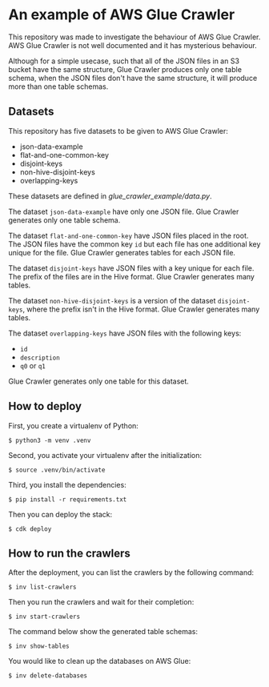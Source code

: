 # An example of AWS Glue Crawler

This repository was made to investigate the behaviour of AWS Glue Crawler.
AWS Glue Crawler is not well documented and it has mysterious behaviour.

Although for a simple usecase,
such that all of the JSON files in an S3 bucket have the same structure,
Glue Crawler produces only one table schema,
when the JSON files don't have the same structure,
it will produce more than one table schemas.

## Datasets

This repository has five datasets to be given to AWS Glue Crawler:

- json-data-example
- flat-and-one-common-key
- disjoint-keys
- non-hive-disjoint-keys
- overlapping-keys

These datasets are defined in *glue_crawler_example/data.py*.

The dataset `json-data-example` have only one JSON file.
Glue Crawler generates only one table schema.

The dataset `flat-and-one-common-key` have JSON files placed in the root.
The JSON files have the common key `id`
but each file has one additional key unique for the file.
Glue Crawler generates tables for each JSON file.

The dataset `disjoint-keys` have JSON files with a key unique for each file.
The prefix of the files are in the Hive format.
Glue Crawler generates many tables.

The dataset `non-hive-disjoint-keys` is a version of the dataset `disjoint-keys`,
where the prefix isn't in the Hive format.
Glue Crawler generates many tables.

The dataset `overlapping-keys` have JSON files with the following keys:

- `id`
- `description`
- `q0` or `q1`

Glue Crawler generates only one table for this dataset.

## How to deploy

First, you create a virtualenv of Python:

```console
$ python3 -m venv .venv
```

Second, you activate your virtualenv after the initialization:

```console
$ source .venv/bin/activate
```

Third, you install the dependencies:

```console
$ pip install -r requirements.txt
```

Then you can deploy the stack:

```console
$ cdk deploy
```

## How to run the crawlers

After the deployment, you can list the crawlers by the following command:

```console
$ inv list-crawlers
```

Then you run the crawlers and wait for their completion:

```console
$ inv start-crawlers
```

The command below show the generated table schemas:

```console
$ inv show-tables
```

You would like to clean up the databases on AWS Glue:

```console
$ inv delete-databases
```
